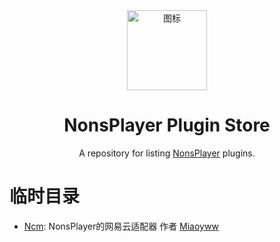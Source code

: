 <div align="center">
<img src="https://github.com/Miaoyww/NonsPlayer/blob/master/NonsPlayer-Icon.png" alt="图标" Height="128" Width="128">

<h1 align="center">NonsPlayer Plugin Store</h1>

<p align="center"> 
  A repository for listing <a href="https://github.com/Miaoyww/NonsPlayer">NonsPlayer</a> plugins.
</p>
</div>

# 临时目录

- [Ncm](https://github.com/Miaoyww/NonsAdapter-Ncmp): NonsPlayer的网易云适配器 作者 [Miaoyww](https://github.com/Miaoyww)
